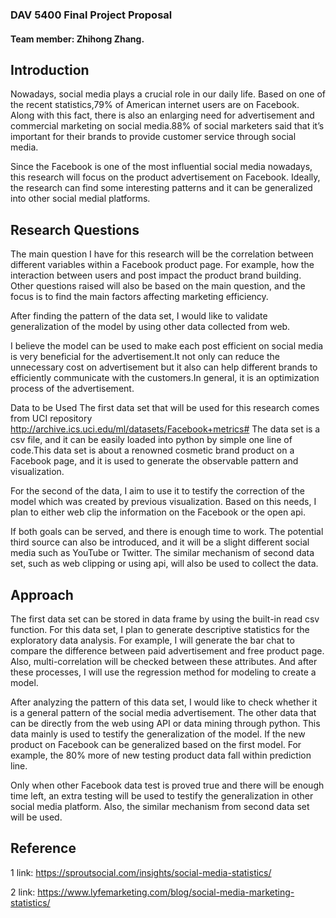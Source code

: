 
### DAV 5400 Final Project Proposal
#### Team member: Zhihong Zhang.
## Introduction
Nowadays, social media plays a crucial role in our daily life. Based on one of the recent statistics,79% of American internet users are on Facebook. Along with this fact, there is also an enlarging need for advertisement and commercial marketing on social media.88% of social marketers said that it’s important for their brands to provide customer service through social media.

Since the Facebook is one of the most influential social media nowadays, this research will focus on the product advertisement on Facebook. Ideally, the research can find some interesting patterns and it can be generalized into other social medial platforms.

## Research Questions
The main question I have for this research will be the correlation between different variables within a Facebook product page. For example, how the interaction between users and post impact the product brand building. Other questions raised will also be based on the main question, and the focus is to find the main factors affecting marketing efficiency.

After finding the pattern of the data set, I would like to validate generalization of the model by using other data collected from web.

I believe the model can be used to make each post efficient on social media is very beneficial for the advertisement.It not only can reduce the unnecessary cost on advertisement but it also can help different brands to efficiently communicate with the customers.In general, it is an optimization process of the advertisement.

Data to be Used
The first data set that will be used for this research comes from UCI repository http://archive.ics.uci.edu/ml/datasets/Facebook+metrics# The data set is a csv file, and it can be easily loaded into python by simple one line of code.This data set is about a renowned cosmetic brand product on a Facebook page, and it is used to generate the observable pattern and visualization.

For the second of the data, I aim to use it to testify the correction of the model which was created by previous visualization. Based on this needs, I plan to either web clip the information on the Facebook or the open api.

If both goals can be served, and there is enough time to work. The potential third source can also be introduced, and it will be a slight different social media such as YouTube or Twitter. The similar mechanism of second data set, such as web clipping or using api, will also be used to collect the data.

## Approach
The first data set can be stored in data frame by using the built-in read csv function. For this data set, I plan to generate descriptive statistics for the exploratory data analysis. For example, I will generate the bar chat to compare the difference between paid advertisement and free product page. Also, multi-correlation will be checked between these attributes. And after these processes, I will use the regression method for modeling to create a model.

After analyzing the pattern of this data set, I would like to check whether it is a general pattern of the social media advertisement. The other data that can be directly from the web using API or data mining through python. This data mainly is used to testify the generalization of the model. If the new product on Facebook can be generalized based on the first model. For example, the 80% more of new testing product data fall within prediction line.

Only when other Facebook data test is proved true and there will be enough time left, an extra testing will be used to testify the generalization in other social media platform. Also, the similar mechanism from second data set will be used.

## Reference
1 link: https://sproutsocial.com/insights/social-media-statistics/

2 link: https://www.lyfemarketing.com/blog/social-media-marketing-statistics/

​
